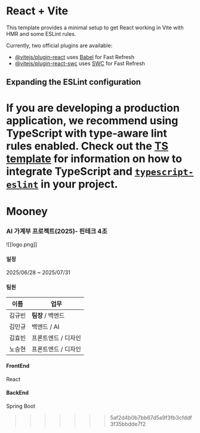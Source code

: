 # React + Vite

This template provides a minimal setup to get React working in Vite with HMR and some ESLint rules.

Currently, two official plugins are available:

- [@vitejs/plugin-react](https://github.com/vitejs/vite-plugin-react/blob/main/packages/plugin-react) uses [Babel](https://babeljs.io/) for Fast Refresh
- [@vitejs/plugin-react-swc](https://github.com/vitejs/vite-plugin-react/blob/main/packages/plugin-react-swc) uses [SWC](https://swc.rs/) for Fast Refresh

## Expanding the ESLint configuration

If you are developing a production application, we recommend using TypeScript with type-aware lint rules enabled. Check out the [TS template](https://github.com/vitejs/vite/tree/main/packages/create-vite/template-react-ts) for information on how to integrate TypeScript and [`typescript-eslint`](https://typescript-eslint.io) in your project.
=======
# Mooney
### AI 가계부 프로젝트(2025)- 핀테크 4조
![[logo.png]]
#### 일정
2025/06/28 ~ 2025/07/31

#### 팀원
| 이름  | 업무           |
| --- | ------------ |
| 김규빈 | **팀장** / 백엔드 |
| 김민규 | 백엔드 / AI     |
| 김효빈 | 프론트엔드 / 디자인  |
| 노승현 | 프론트엔드 / 디자인  |

#### FrontEnd
React

#### BackEnd
Spring Boot

>>>>>>> 5af2d4b0b7bb67d5a9f3fb3cfddf3f35bbdde7f2
